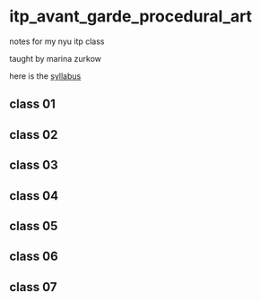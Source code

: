 # itp_avant_garde_procedural_art

notes for my nyu itp class

taught by marina zurkow

here is the [syllabus](https://docs.google.com/document/d/176wU6Vzto_qWBiE7j3xOjuEm3ix4b9WjcRRF67EcYSI/edit)

## class 01

## class 02

## class 03

## class 04

## class 05

## class 06

## class 07
